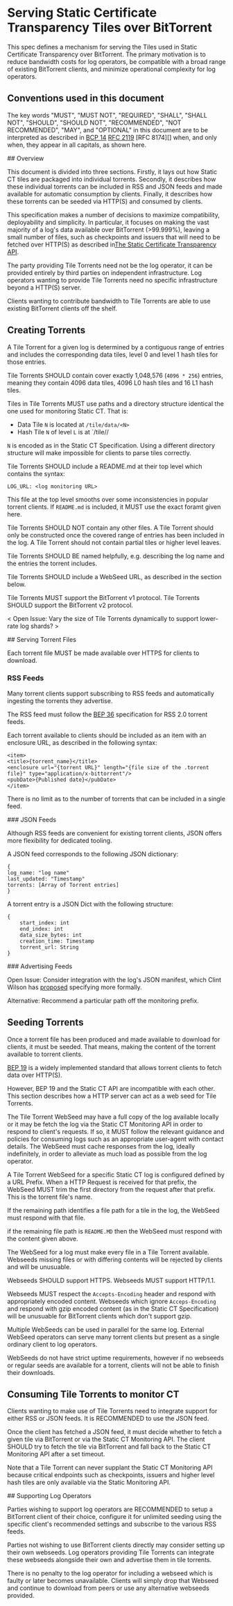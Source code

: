 # Serving Static Certificate Transparency Tiles over BitTorrent

This spec defines a mechanism for serving the Tiles used in Static Certificate Transparency over BitTorrent. The primary motivation is to reduce bandwidth costs for log operators, be compatible with a broad range of existing BitTorrent clients, and minimize operational complexity for log operators.

## Conventions used in this document

The key words "MUST", "MUST NOT", "REQUIRED", "SHALL", "SHALL NOT", "SHOULD",
"SHOULD NOT", "RECOMMENDED", "NOT RECOMMENDED", "MAY", and "OPTIONAL" in this
document are to be interpreted as described in [BCP 14][] [RFC 2119][] [RFC
8174][] when, and only when, they appear in all capitals, as shown here.

[BCP 14]: https://www.rfc-editor.org/info/bcp14
[RFC 2119]: https://www.rfc-editor.org/rfc/rfc2119.html

## Overview

This document is divided into three sections. Firstly, it lays out how Static CT tiles are packaged into individual torrents. Secondly, it describes how these individual torrents can be included in RSS and JSON feeds and made available for automatic consumption by clients. Finally, it describes how these torrents can be seeded via HTTP(S) and consumed by clients.

This specification makes a number of decisions to maximize compatibility, deployability and simplicity. In particular, it focuses on making the vast majority of a log's data available over BitTorrent (>99.999%), leaving a small number of files, such as checkpoints and issuers that will need to be fetched over HTTP(S) as described in[The Static Certificate Transparency API](https://c2sp.org/static-ct-api).

The party providing Tile Torrents need not be the log operator, it can be provided entirely by third parties on independent infrastructure. Log operators wanting to provide Tile Torrents need no specific infrastructure beyond a HTTP(S) server.

Clients wanting to contribute bandwidth to Tile Torrents are able to use existing BitTorrent clients off the shelf.

## Creating Torrents

A Tile Torrent for a given log is determined by a contiguous range of entries and includes the corresponding data tiles, level 0 and level 1 hash tiles for those entries.

Tile Torrents SHOULD contain cover exactly 1,048,576 (`4096 * 256`) entries, meaning they contain 4096 data tiles, 4096 L0 hash tiles and 16 L1 hash tiles.

Tiles in Tile Torrents MUST use paths and a directory structure identical the one used for monitoring Static CT. That is:
 - Data Tile `N` is located at `/tile/data/<N>`
 - Hash Tile `N` of level `L` is at `/tile/<L>/<N>

`N` is encoded as in the Static CT Specification. Using a different directory structure will make impossible for clients to parse tiles correctly.

Tile Torrents SHOULD include a README.md at their top level which contains the syntax:

```
LOG_URL: <log monitoring URL>
```

This file at the top level smooths over some inconsistencies in popular torrent clients. If `README.md` is included, it MUST use the exact foramt given here.

Tile Torrents SHOULD NOT contain any other files. A Tile Torrent should only be constructed once the covered range of entries has been included in the log. A Tile Torrent should not contain partial tiles or higher level leaves.


Tile Torrents SHOULD BE named helpfully, e.g. describing the log name and the entries the torrent includes.

Tile Torrents SHOULD include a WebSeed URL, as described in the section below.

Tile Torrents MUST support the BitTorrent v1 protocol. Tile Torrents SHOULD support the BitTorrent v2 protocol.

< Open Issue: Vary the size of Tile Torrents dynamically to support lower-rate log shards? >

## Serving Torrent Files

Each torrent file MUST be made available over HTTPS for clients to download.

### RSS Feeds

Many torrent clients support subscribing to RSS feeds and automatically ingesting the torrents they advertise.

The RSS feed must follow the [BEP 36](https://www.bittorrent.org/beps/bep_0036.html) specification for RSS 2.0 torrent feeds.

Each torrent available to clients should be included as an item with an enclosure URL, as described in the following syntax:

```
<item>
<title>{torrent_name}</title>
<enclosure url="{torrent URL}" length="{file size of the .torrent file}" type="application/x-bittorrent"/>
<pubDate>{Published date}</pubDate>
</item>
```

There is no limit as to the number of torrents that can be included in a single feed.

### JSON Feeds

Although RSS feeds are convenient for existing torrent clients, JSON offers more flexibility for dedicated tooling.

A JSON feed corresponds to the following JSON dictionary:
```
{
log_name: "log name"
last_updated: "Timestamp"
torrents: [Array of Torrent entries]
}
```

A torrent entry is a JSON Dict with the following structure:
```
{
    start_index: int
    end_index: int
    data_size_bytes: int
    creation_time: Timestamp
    torrent_url: String
}
```

### Advertising Feeds

Open Issue: Consider integration with the log's JSON manifest, which Clint Wilson has [proposed](https://groups.google.com/a/chromium.org/g/ct-policy/c/ikbxKXp_Nl4) specifying more formally.

Alternative: Recommend a particular path off the monitoring prefix.

## Seeding Torrents

Once a torrent file has been produced and made available to download for clients, it must be seeded. That means, making the content of the torrent available to torrent clients.

[BEP 19](https://www.bittorrent.org/beps/bep_0019.html) is a widely implemented standard that allows torrent clients to fetch data over HTTP(S).

However, BEP 19 and the Static CT API are incompatible with each other. This section describes how a HTTP server can act as a web seed for Tile Torrents.

The Tile Torrent WebSeed may have a full copy of the log available locally or it may be fetch the log via the Static CT Monitoring API in order to respond to client's requests. If so, it MUST follow the relevant guidance and policies for consuming logs such as an appropriate user-agent with contact details. The WebSeed must cache responses from the log, ideally indefinitely, in order to alleviate as much load as possible from the log operator.

A Tile Torrent WebSeed for a specific Static CT log is configured defined by a URL Prefix. When a HTTP Request is received for that prefix, the WebSeed MUST trim the first directory from the request after that prefix. This is the torrent file's name.

If the remaining path identifies a file path for a tile in the log, the WebSeed must respond with that file.

if the remaining file path is `README.MD` then the WebSeed must respond with the content given above.

The WebSeed for a log must make every file in a Tile Torrent available. Webseeds missing files or with differing contents will be rejected by clients and will be unusuable.

Webseeds SHOULD support HTTPS. Webseeds MUST support HTTP/1.1.

Webseeds MUST respect the `Accepts-Encoding` header and respond with appropriately encoded content. Webseeds which ignore `Acceps-Encoding` and respond with gzip encoded content (as in the Static CT Specification) will be unusuable for BitTorrent clients which don't support gzip.

Multiple WebSeeds can be used in parallel for the same log. External WebSeed operators can serve many torrent clients but present as a single ordinary client to log operators.

WebSeeds do not have strict uptime requirements, however if no webseeds or regular seeds are available for a torrent, clients will not be able to finish their downloads.

## Consuming Tile Torrents to monitor CT

Clients wanting to make use of Tile Torrents need to integrate support for either RSS or JSON feeds. It is RECOMMENDED to use the JSON feed.

Once the client has fetched a JSON feed, it must decide whether to fetch a given tile via BitTorrent or via the Static CT Monitoring API.
The client SHOULD try to fetch the tile via BitTorrent and fall back to the Static CT Monitoring API after a set timeout.

Note that a Tile Torrent can never supplant the Static CT Monitoring API because critical endpoints such as checkpoints, issuers and higher level hash tiles are only available via the Static Monitoring API.

## Supporting Log Operators

Parties wishing to support log operators are RECOMMENDED to setup a BitTorrent client of their choice, configure it for unlimited seeding using the specific client's recommended settings and subscribe to the various RSS feeds.

Parties not wishing to use BitTorrent clients directly may consider setting up their own webseeds. Log operators providing Tile Torrents can integrate these webseeds alongside their own and advertise them in tile torrents.

There is no penalty to the log operator for including a webseed which is faulty or later becomes unavailable. Clients will simply drop that Webseed and continue to download from peers or use any alternative webseeds provided.